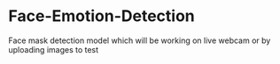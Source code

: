 # Face-Emotion-Detection
 Face mask detection model which will be working on live webcam or by uploading images to test
